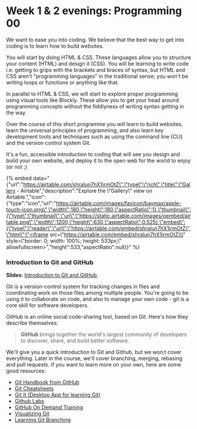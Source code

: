 # Week 1 & 2 evenings: Programming 00

We want to ease you into coding. We believe that the best way to get into coding is to learn how to build websites.

You will start by doing HTML & CSS. These languages allow you to structure your content \(HTML\) and design it \(CSS\). You will be learning to write code i.e. getting to grips with the brackets and braces of syntax, but HTML and CSS aren't "programming languages" in the traditional sense; you won't be writing loops or functions or anything like that.

In parallel to HTML & CSS, we will start to explore proper programming using visual tools like Blockly. These allow you to get your head around programming concepts without the fiddlyness of writing syntax getting in the way.

Over the course of this short programme you will learn to build websites, learn the universal principles of programming, and also learn key development tools and techniques such as using the command line \(CLI\) and the version control system Git.

It's a fun, accessible introduction to coding that will see you design and build your own website, and deploy it to the open web for the world to enjoy \(or not ;\)

{% embed data="{\"url\":\"https://airtable.com/shralun7hX1irmOtZ\",\"type\":\"rich\",\"title\":\"Gallery - Airtable\",\"description\":\"Explore the \\\"Gallery\\\" view on Airtable.\",\"icon\":{\"type\":\"icon\",\"url\":\"https://airtable.com/images/favicon/baymax/apple-touch-icon.png\",\"width\":180,\"height\":180,\"aspectRatio\":1},\"thumbnail\":{\"type\":\"thumbnail\",\"url\":\"https://static.airtable.com/images/oembed/airtable.png\",\"width\":1200,\"height\":630,\"aspectRatio\":0.525},\"embed\":{\"type\":\"reader\",\"url\":\"https://airtable.com/embed/shralun7hX1irmOtZ\",\"html\":\"<iframe src=\\\"https://airtable.com/embed/shralun7hX1irmOtZ\\\" style=\\\"border: 0; width: 100%; height: 533px;\\\" allowfullscreen></iframe>\",\"height\":533,\"aspectRatio\":null}}" %}

### Introduction to Git and GitHub

**Slides**: [Introduction to Git and GitHub](https://drive.google.com/open?id=1s5kmc3J7HnS19qrdlpnzV3as0Hx0Z6_Onr4HHwoaFR8).

Git is a version-control system for tracking changes in files and coordinating work on those files among multiple people. You're going to be using it to collaborate on code, and also to manage your own code - git is a core skill for software developers.

GitHub is an online social code-sharing tool, based on Git. Here's how they describe themselves:

> _**GitHub**_ brings together the world's largest community of developers to discover, share, and build better software.

We'll give you a quick introduction to Git and Github, but we won;t cover everything. Later in the course, we'll cover branching, merging, rebasing and pull requests. If you want to learn more on your own, here are some good resources:

* [Git Handbook from GitHub](https://guides.github.com/introduction/git-handbook/)
* [Git Cheatsheets](https://services.github.com/on-demand/resources/cheatsheets/)
* [Git It \(Desktop App for learning Git\)](https://github.com/jlord/git-it-electron)
* [Github Labs](https://lab.github.com/)
* [GitHub On Demand Training](https://services.github.com/on-demand/)
* [Visualizing Git](http://git-school.github.io/visualizing-git/)
* [Learning Git Branching](https://learngitbranching.js.org/)

## 

